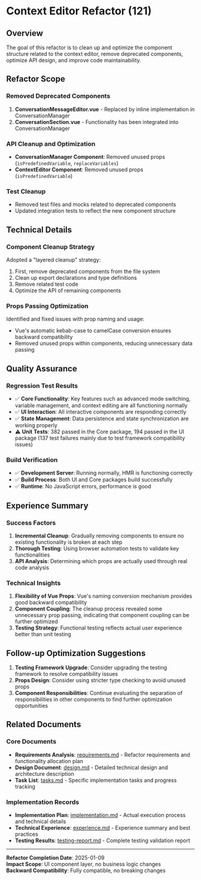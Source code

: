 # Context Editor Refactor (121)

## Overview

The goal of this refactor is to clean up and optimize the component structure related to the context editor, remove deprecated components, optimize API design, and improve code maintainability.

## Refactor Scope

### Removed Deprecated Components
1. **ConversationMessageEditor.vue** - Replaced by inline implementation in ConversationManager
2. **ConversationSection.vue** - Functionality has been integrated into ConversationManager

### API Cleanup and Optimization
- **ConversationManager Component**: Removed unused props (`isPredefinedVariable`, `replaceVariables`)
- **ContextEditor Component**: Removed unused props (`isPredefinedVariable`)

### Test Cleanup
- Removed test files and mocks related to deprecated components
- Updated integration tests to reflect the new component structure

## Technical Details

### Component Cleanup Strategy
Adopted a "layered cleanup" strategy:
1. First, remove deprecated components from the file system
2. Clean up export declarations and type definitions
3. Remove related test code
4. Optimize the API of remaining components

### Props Passing Optimization
Identified and fixed issues with prop naming and usage:
- Vue's automatic kebab-case to camelCase conversion ensures backward compatibility
- Removed unused props within components, reducing unnecessary data passing

## Quality Assurance

### Regression Test Results
- ✅ **Core Functionality**: Key features such as advanced mode switching, variable management, and context editing are all functioning normally
- ✅ **UI Interaction**: All interactive components are responding correctly
- ✅ **State Management**: Data persistence and state synchronization are working properly
- ⚠️ **Unit Tests**: 382 passed in the Core package, 194 passed in the UI package (137 test failures mainly due to test framework compatibility issues)

### Build Verification
- ✅ **Development Server**: Running normally, HMR is functioning correctly
- ✅ **Build Process**: Both UI and Core packages build successfully
- ✅ **Runtime**: No JavaScript errors, performance is good

## Experience Summary

### Success Factors
1. **Incremental Cleanup**: Gradually removing components to ensure no existing functionality is broken at each step
2. **Thorough Testing**: Using browser automation tests to validate key functionalities
3. **API Analysis**: Determining which props are actually used through real code analysis

### Technical Insights
1. **Flexibility of Vue Props**: Vue's naming conversion mechanism provides good backward compatibility
2. **Component Coupling**: The cleanup process revealed some unnecessary prop passing, indicating that component coupling can be further optimized
3. **Testing Strategy**: Functional testing reflects actual user experience better than unit testing

## Follow-up Optimization Suggestions

1. **Testing Framework Upgrade**: Consider upgrading the testing framework to resolve compatibility issues
2. **Props Design**: Consider using stricter type checking to avoid unused props
3. **Component Responsibilities**: Continue evaluating the separation of responsibilities in other components to find further optimization opportunities

## Related Documents

### Core Documents
- **Requirements Analysis**: [requirements.md](./requirements.md) - Refactor requirements and functionality allocation plan
- **Design Document**: [design.md](./design.md) - Detailed technical design and architecture description  
- **Task List**: [tasks.md](./tasks.md) - Specific implementation tasks and progress tracking

### Implementation Records
- **Implementation Plan**: [implementation.md](./implementation.md) - Actual execution process and technical details
- **Technical Experience**: [experience.md](./experience.md) - Experience summary and best practices
- **Testing Results**: [testing-report.md](./testing-report.md) - Complete testing validation report

---
**Refactor Completion Date**: 2025-01-09  
**Impact Scope**: UI component layer, no business logic changes  
**Backward Compatibility**: Fully compatible, no breaking changes